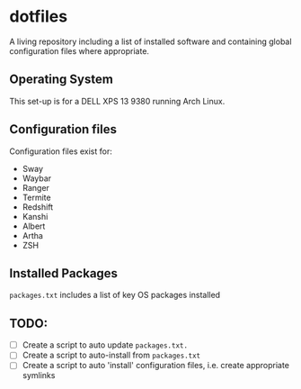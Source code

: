 # dotfiles

A living repository including a list of installed software and containing global configuration files where appropriate.

## Operating System

This set-up is for a DELL XPS 13 9380 running Arch Linux.

## Configuration files

Configuration files exist for:
* Sway
* Waybar
* Ranger
* Termite
* Redshift
* Kanshi
* Albert
* Artha
* ZSH

## Installed Packages

`packages.txt` includes a list of key OS packages installed

## TODO:

-[ ] Create a script to auto update `packages.txt.`
-[ ] Create a script to auto-install from `packages.txt`
-[ ] Create a script to auto 'install' configuration files, i.e. create appropriate symlinks
